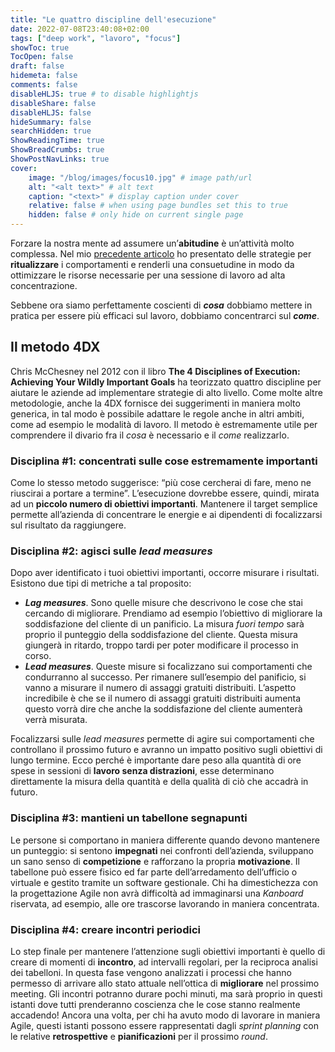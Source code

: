 ```yaml
---
title: "Le quattro discipline dell'esecuzione"
date: 2022-07-08T23:40:08+02:00
tags: ["deep work", "lavoro", "focus"]
showToc: true
TocOpen: false
draft: false
hidemeta: false
comments: false
disableHLJS: true # to disable highlightjs
disableShare: false
disableHLJS: false
hideSummary: false
searchHidden: true
ShowReadingTime: true
ShowBreadCrumbs: true
ShowPostNavLinks: true
cover:
    image: "/blog/images/focus10.jpg" # image path/url
    alt: "<alt text>" # alt text
    caption: "<text>" # display caption under cover
    relative: false # when using page bundles set this to true
    hidden: false # only hide on current single page
---
```

Forzare la nostra mente ad assumere un’**abitudine** è un’attività molto complessa. Nel mio [precedente articolo](/blog/posts/il-rito-della-concentrazione/) ho presentato delle strategie per **ritualizzare** i comportamenti e renderli una consuetudine in modo da ottimizzare le risorse necessarie per una sessione di lavoro ad alta concentrazione.

Sebbene ora siamo perfettamente coscienti di ***cosa*** dobbiamo mettere in pratica per essere più efficaci sul lavoro, dobbiamo concentrarci sul ***come***. 

## Il metodo 4DX

Chris McChesney nel 2012 con il libro **The 4 Disciplines of Execution: Achieving Your Wildly Important Goals** ha teorizzato quattro discipline per aiutare le aziende ad implementare strategie di alto livello. Come molte altre metodologie, anche la 4DX fornisce dei suggerimenti in maniera molto generica, in tal modo è possibile adattare le regole anche in altri ambiti, come ad esempio le modalità di lavoro. Il metodo è estremamente utile per comprendere il divario fra il *cosa* è necessario e il *come* realizzarlo.

### Disciplina #1: concentrati sulle cose estremamente importanti

Come lo stesso metodo suggerisce: “più cose cercherai di fare, meno ne riuscirai a portare a termine”. L’esecuzione dovrebbe essere, quindi, mirata ad un **piccolo numero di obiettivi importanti**. Mantenere il target semplice permette all’azienda di concentrare le energie e ai dipendenti di focalizzarsi sul risultato da raggiungere.

### Disciplina #2: agisci sulle *lead measures*

Dopo aver identificato i tuoi obiettivi importanti, occorre misurare i risultati. Esistono due tipi di metriche a tal proposito:

- ***Lag measures***. Sono quelle misure che descrivono le cose che stai cercando di migliorare. Prendiamo ad esempio l’obiettivo di migliorare la soddisfazione del cliente di un panificio. La misura *fuori tempo* sarà proprio il punteggio della soddisfazione del cliente. Questa misura giungerà in ritardo, troppo tardi per poter modificare il processo in corso.
- ***Lead measures***. Queste misure si focalizzano sui comportamenti che condurranno al successo. Per rimanere sull’esempio del panificio, si vanno a misurare il numero di assaggi gratuiti distribuiti. L’aspetto incredibile è che se il numero di assaggi gratuiti distribuiti aumenta questo vorrà dire che anche la soddisfazione del cliente aumenterà verrà misurata.

Focalizzarsi sulle *lead measures* permette di agire sui comportamenti che controllano il prossimo futuro e avranno un impatto positivo sugli obiettivi di lungo termine. Ecco perché è importante dare peso alla quantità di ore spese in sessioni di **lavoro senza distrazioni**, esse determinano direttamente la misura della quantità e della qualità di ciò che accadrà in futuro.

### Disciplina #3: mantieni un tabellone segnapunti

Le persone si comportano in maniera differente quando devono mantenere un punteggio: si sentono **impegnati** nei confronti dell’azienda, sviluppano un sano senso di **competizione** e rafforzano la propria **motivazione**. Il tabellone può essere fisico ed far parte dell’arredamento dell’ufficio o virtuale e gestito tramite un software gestionale. Chi ha dimestichezza con la progettazione Agile non avrà difficoltà ad immaginarsi una *Kanboard* riservata, ad esempio, alle ore trascorse lavorando in maniera concentrata.

### Disciplina #4: creare incontri periodici

Lo step finale per mantenere l’attenzione sugli obiettivi importanti è quello di creare di momenti di **incontro**, ad intervalli regolari, per la reciproca analisi dei tabelloni. In questa fase vengono analizzati i processi che hanno permesso di arrivare allo stato attuale nell’ottica di **migliorare** nel prossimo meeting. Gli incontri potranno durare pochi minuti, ma sarà proprio in questi istanti dove tutti prenderanno coscienza che le cose stanno realmente accadendo! Ancora una volta, per chi ha avuto modo di lavorare in maniera Agile, questi istanti possono essere rappresentati dagli *sprint planning* con le relative **retrospettive** e **pianificazioni** per il prossimo *round*.

